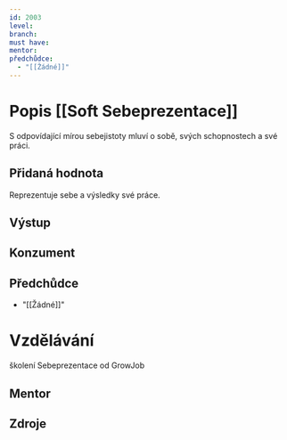 ```yaml
---
id: 2003
level: 
branch: 
must have: 
mentor: 
předchůdce: 
  - "[[Žádné]]"
---
```



# Popis [[Soft Sebeprezentace]]
S odpovídající mírou sebejistoty mluví o sobě, svých schopnostech a své práci.

## Přidaná hodnota
Reprezentuje sebe a výsledky své práce.

## Výstup


## Konzument


## Předchůdce

  - "[[Žádné]]"

# Vzdělávání
školení Sebeprezentace od GrowJob

## Mentor


## Zdroje